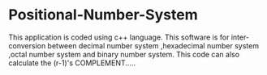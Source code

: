 # Positional-Number-System
This application is coded using c++ language. This software is for inter-conversion between decimal number system ,hexadecimal number system ,octal number system and binary number system. 
This code can also calculate the (r-1)'s COMPLEMENT.....
